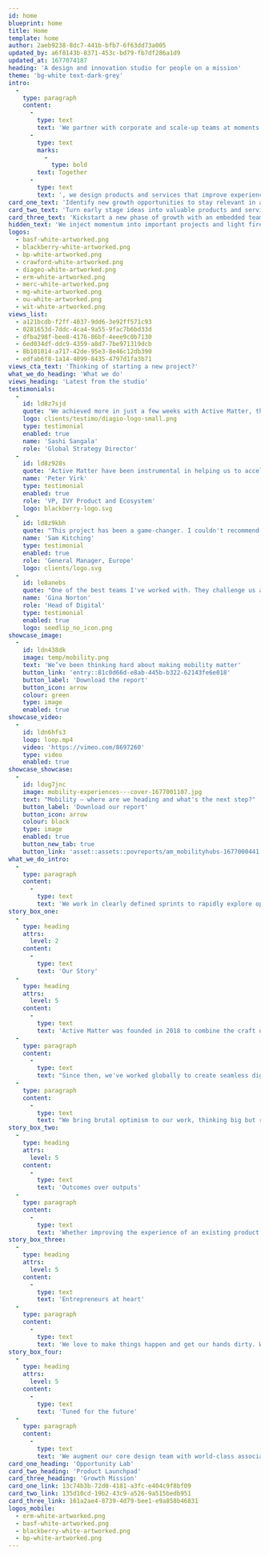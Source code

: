 ```yaml
---
id: home
blueprint: home
title: Home
template: home
author: 2aeb9238-8dc7-441b-bfb7-6f63dd73a005
updated_by: a6f8143b-8371-453c-bd79-fb7df286a1d9
updated_at: 1677074187
heading: 'A design and innovation studio for people on a mission'
theme: 'bg-white text-dark-grey'
intro:
  -
    type: paragraph
    content:
      -
        type: text
        text: 'We partner with corporate and scale-up teams at moments of reinvention and growth. '
      -
        type: text
        marks:
          -
            type: bold
        text: Together
      -
        type: text
        text: ', we design products and services that improve experiences, open new markets, and redefine categories.'
card_one_text: 'Identify new growth opportunities to stay relevant in a rapidly changing market'
card_two_text: 'Turn early stage ideas into valuable products and services that customers love'
card_three_text: 'Kickstart a new phase of growth with an embedded team focused on delivering your goals'
hidden_text: 'We inject momentum into important projects and light fires in the bellies of the people and teams we work with.'
logos:
  - basf-white-artworked.png
  - blackberry-white-artworked.png
  - bp-white-artworked.png
  - crawford-white-artworked.png
  - diageo-white-artworked.png
  - erm-white-artworked.png
  - merc-white-artworked.png
  - mg-white-artworked.png
  - ou-white-artworked.png
  - wit-white-artworked.png
views_list:
  - a121bcdb-f2ff-4837-9dd6-3e92ff571c93
  - 0281653d-7ddc-4ca4-9a55-9fac7b6bd33d
  - dfba298f-bee8-4176-86bf-4eee9c0b7130
  - 6ed034df-ddc9-4359-a8d7-7be971319dcb
  - 8b101014-a717-42de-95e3-8e46c12db390
  - edfab6f8-1a14-4099-8435-4797d1fa3b71
views_cta_text: 'Thinking of starting a new project?'
what_we_do_heading: 'What we do'
views_heading: 'Latest from the studio'
testimonials:
  -
    id: ld8z7sjd
    quote: 'We achieved more in just a few weeks with Active Matter, than we did in the previous 6-months'
    logo: clients/testimo/diagio-logo-small.png
    type: testimonial
    enabled: true
    name: 'Sashi Sangala'
    role: 'Global Strategy Director'
  -
    id: ld8z928s
    quote: 'Active Matter have been instrumental in helping us to accelerate our plans for IVY.'
    name: 'Peter Virk'
    type: testimonial
    enabled: true
    role: 'VP, IVY Product and Ecosystem'
    logo: blackberry-logo.svg
  -
    id: ld8z9kbh
    quote: "This project has been a game-changer. I couldn't recommend Active Matter highly enough"
    name: 'Sam Kitching'
    type: testimonial
    enabled: true
    role: 'General Manager, Europe'
    logo: clients/logo.svg
  -
    id: le8anebs
    quote: "One of the best teams I've worked with. They challenge us and, frankly, they get sh*t done"
    name: 'Gina Norton'
    role: 'Head of Digital'
    type: testimonial
    enabled: true
    logo: seedlip_no_icon.png
showcase_image:
  -
    id: ldn438dk
    image: temp/mobility.png
    text: 'We’ve been thinking hard about making mobility matter'
    button_link: 'entry::81c0d66d-e8ab-445b-b322-62143fe6e018'
    button_label: 'Download the report'
    button_icon: arrow
    colour: green
    type: image
    enabled: true
showcase_video:
  -
    id: ldn6hfs3
    loop: loop.mp4
    video: 'https://vimeo.com/8697260'
    type: video
    enabled: true
showcase_showcase:
  -
    id: ldug7jnc
    image: mobility-experiences---cover-1677001107.jpg
    text: "Mobility – where are we heading and what's the next step?"
    button_label: 'Download our report'
    button_icon: arrow
    colour: black
    type: image
    enabled: true
    button_new_tab: true
    button_link: 'asset::assets::povreports/am_mobilityhubs-1677000441.pdf'
what_we_do_intro:
  -
    type: paragraph
    content:
      -
        type: text
        text: 'We work in clearly defined sprints to rapidly explore opportunities, create new concepts and grow existing offerings. Our services have been developed to support leaders in three core areas.'
story_box_one:
  -
    type: heading
    attrs:
      level: 2
    content:
      -
        type: text
        text: 'Our Story'
  -
    type: heading
    attrs:
      level: 5
    content:
      -
        type: text
        text: 'Active Matter was founded in 2018 to combine the craft of a design studio with the commerciality of a management consultancy to tackle increasingly complex business challenges.'
  -
    type: paragraph
    content:
      -
        type: text
        text: "Since then, we've worked globally to create seamless digital experiences, develop world-class products, and launch new ventures for companies ranging from Fortune 100 corporations to freshly minted startups."
  -
    type: paragraph
    content:
      -
        type: text
        text: "We bring brutal optimism to our work, thinking big but remaining tethered to reality and moving at pace to create what's next."
story_box_two:
  -
    type: heading
    attrs:
      level: 5
    content:
      -
        type: text
        text: 'Outcomes over outputs'
  -
    type: paragraph
    content:
      -
        type: text
        text: 'Whether improving the experience of an existing product or launching a brand new venture, we set commercial targets for our work and measure our design outputs against them.'
story_box_three:
  -
    type: heading
    attrs:
      level: 5
    content:
      -
        type: text
        text: 'Entrepreneurs at heart'
  -
    type: paragraph
    content:
      -
        type: text
        text: 'We love to make things happen and get our hands dirty. We treat our client’s businesses like our own and often co-invest in projects for a shared upside in the future. We are also professionals who know how to go from ideas to results.'
story_box_four:
  -
    type: heading
    attrs:
      level: 5
    content:
      -
        type: text
        text: 'Tuned for the future'
  -
    type: paragraph
    content:
      -
        type: text
        text: 'We augment our core design team with world-class associates and specialist partners, which means that no matter what the channel, our clients always get the A-team so they can go further, faster.'
card_one_heading: 'Opportunity Lab'
card_two_heading: 'Product Launchpad'
card_three_heading: 'Growth Mission'
card_one_link: 13c74b3b-72d0-4181-a3fc-e404c9f8bf09
card_two_link: 135d10cd-19b2-43c9-a526-9a515bedb951
card_three_link: 161a2ae4-8739-4d79-bee1-e9a858b46831
logos_mobile:
  - erm-white-artworked.png
  - basf-white-artworked.png
  - blackberry-white-artworked.png
  - bp-white-artworked.png
---
```

